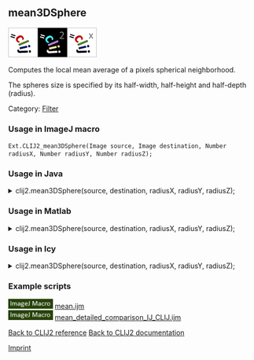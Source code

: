 ## mean3DSphere
<img src="images/mini_clij1_logo.png"/><img src="images/mini_clij2_logo.png"/><img src="images/mini_clijx_logo.png"/>

Computes the local mean average of a pixels spherical neighborhood. 

The spheres size is specified by 
its half-width, half-height and half-depth (radius).

Category: [Filter](https://clij.github.io/clij2-docs/reference__filter)

### Usage in ImageJ macro
```
Ext.CLIJ2_mean3DSphere(Image source, Image destination, Number radiusX, Number radiusY, Number radiusZ);
```




### Usage in Java


<details>

<summary>
clij2.mean3DSphere(source, destination, radiusX, radiusY, radiusZ);
</summary>
<pre class="highlight">// init CLIJ and GPU
import net.haesleinhuepf.clij2.CLIJ2;
import net.haesleinhuepf.clij.clearcl.ClearCLBuffer;
CLIJ2 clij2 = CLIJ2.getInstance();

// get input parameters
ClearCLBuffer source = clij2.push(sourceImagePlus);
destination = clij2.create(source);
int radiusX = 10;
int radiusY = 20;
int radiusZ = 30;
</pre>

<pre class="highlight">
// Execute operation on GPU
clij2.mean3DSphere(source, destination, radiusX, radiusY, radiusZ);
</pre>

<pre class="highlight">
//show result
destinationImagePlus = clij2.pull(destination);
destinationImagePlus.show();

// cleanup memory on GPU
clij2.release(source);
clij2.release(destination);
</pre>

</details>





### Usage in Matlab


<details>

<summary>
clij2.mean3DSphere(source, destination, radiusX, radiusY, radiusZ);
</summary>
<pre class="highlight">% init CLIJ and GPU
clij2 = init_clatlab();

% get input parameters
source = clij2.pushMat(source_matrix);
destination = clij2.create(source);
radiusX = 10;
radiusY = 20;
radiusZ = 30;
</pre>

<pre class="highlight">
% Execute operation on GPU
clij2.mean3DSphere(source, destination, radiusX, radiusY, radiusZ);
</pre>

<pre class="highlight">
% show result
destination = clij2.pullMat(destination)

% cleanup memory on GPU
clij2.release(source);
clij2.release(destination);
</pre>

</details>





### Usage in Icy


<details>

<summary>
clij2.mean3DSphere(source, destination, radiusX, radiusY, radiusZ);
</summary>
<pre class="highlight">// init CLIJ and GPU
importClass(net.haesleinhuepf.clicy.CLICY);
importClass(Packages.icy.main.Icy);

clij2 = CLICY.getInstance();

// get input parameters
source_sequence = getSequence();
source = clij2.pushSequence(source_sequence);
destination = clij2.create(source);
radiusX = 10;
radiusY = 20;
radiusZ = 30;
</pre>

<pre class="highlight">
// Execute operation on GPU
clij2.mean3DSphere(source, destination, radiusX, radiusY, radiusZ);
</pre>

<pre class="highlight">
// show result
destination_sequence = clij2.pullSequence(destination)
Icy.addSequence(destination_sequence);
// cleanup memory on GPU
clij2.release(source);
clij2.release(destination);
</pre>

</details>





### Example scripts
<a href="https://github.com/clij/clij2-docs/blob/master/src/main/macro/mean.ijm"><img src="images/language_macro.png" height="20"/></a> [mean.ijm](https://github.com/clij/clij2-docs/blob/master/src/main/macro/mean.ijm)  
<a href="https://github.com/clij/clij2-docs/blob/master/src/main/macro/mean_detailed_comparison_IJ_CLIJ.ijm"><img src="images/language_macro.png" height="20"/></a> [mean_detailed_comparison_IJ_CLIJ.ijm](https://github.com/clij/clij2-docs/blob/master/src/main/macro/mean_detailed_comparison_IJ_CLIJ.ijm)  


[Back to CLIJ2 reference](https://clij.github.io/clij2-docs/reference)
[Back to CLIJ2 documentation](https://clij.github.io/clij2-docs)

[Imprint](https://clij.github.io/imprint)
